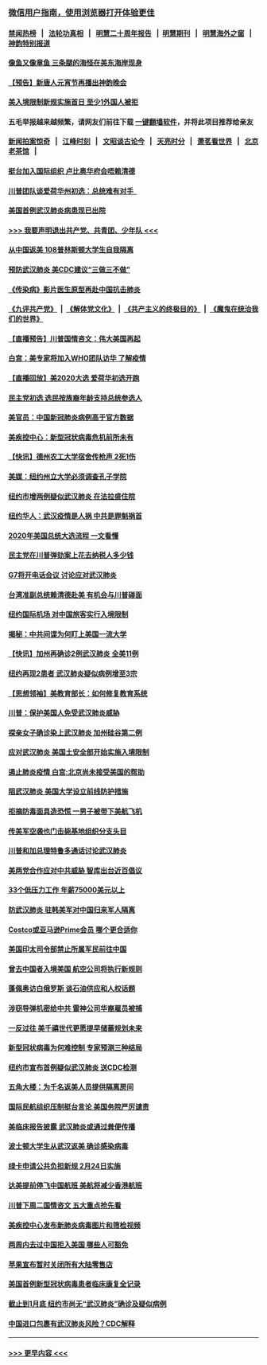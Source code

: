 ### [微信用户指南，使用浏览器打开体验更佳](https://github.com/gfw-breaker/banned-news1/blob/master/indexes/wechat-guide.md?t=0)
#### [禁闻热榜](热点新闻.md?t=0)  &nbsp;&nbsp;|&nbsp;&nbsp; [法轮功真相](https://github.com/gfw-breaker/truth/blob/master/README.md?t=0) &nbsp;&nbsp;|&nbsp;&nbsp; [明慧二十周年报告](https://github.com/gfw-breaker/mh-reports/blob/master/README.md?t=0) &nbsp;&nbsp;|&nbsp;&nbsp;[明慧期刊](https://github.com/gfw-breaker/mh-qikan) &nbsp;&nbsp;|&nbsp;&nbsp; [明慧海外之窗](https://github.com/gfw-breaker/mh-news/blob/master/README.md?t=0) &nbsp;&nbsp;|&nbsp;&nbsp; [神韵特别报道](https://github.com/gfw-breaker/mh-news/blob/master/shenyun.md?t=0)
#### [像鱼又像章鱼 三条腿的海怪在美东海岸现身](../pages/nsc412/n11843092.md?t=02041433) 
#### [【预告】新唐人元宵节再播出神韵晚会](../pages/nsc412/n11843192.md?t=02041433) 
#### [美入境限制新规实施首日 至少1外国人被拒](../pages/nsc412/n11843058.md?t=02041433) 
#### 五毛举报越来越频繁，请网友们前往下载 [一键翻墙软件](https://github.com/gfw-breaker/ssr-accounts)，并将此项目推荐给亲友
#### [新闻拍案惊奇](https://github.com/gfw-breaker/banned-news1/blob/master/pages/link4.md) &nbsp;&nbsp;|&nbsp;&nbsp; [江峰时刻](https://github.com/gfw-breaker/banned-news1/blob/master/pages/link4.md) &nbsp;&nbsp;|&nbsp;&nbsp; [文昭谈古论今](https://github.com/gfw-breaker/banned-news1/blob/master/pages/link4.md) &nbsp;&nbsp;|&nbsp;&nbsp; [天亮时分](https://github.com/gfw-breaker/banned-news1/blob/master/pages/link4.md) &nbsp;&nbsp;|&nbsp;&nbsp; [萧茗看世界](https://github.com/gfw-breaker/banned-news1/blob/master/pages/link4.md) &nbsp;&nbsp;|&nbsp;&nbsp; [北京老茶馆](https://github.com/gfw-breaker/banned-news1/blob/master/pages/link4.md) &nbsp;&nbsp;|&nbsp;&nbsp; 
#### [挺台加入国际组织 卢比奥华府会唔赖清德](../pages/nsc412/n11843023.md?t=02041433) 
#### [川普团队谈爱荷华州初选：总统难有对手  ](../pages/nsc412/n11842867.md?t=02041433) 
#### [美国首例武汉肺炎病患现已出院](../pages/nsc412/n11842740.md?t=02041433) 
#### [>>> 我要声明退出共产党、共青团、少年队 <<<](https://github.com/begood0513/goodnews/blob/master/quit/letter.md) 
#### [从中国返美 108普林斯顿大学生自我隔离](../pages/nsc412/n11842714.md?t=02041433) 
#### [预防武汉肺炎 美CDC建议“三做三不做”](../pages/nsc412/n11842700.md?t=02041433) 
#### [《传染病》影片医生原型再赴中国抗击肺炎](../pages/nsc412/n11842626.md?t=02041433) 
#### [《九评共产党》](https://github.com/begood0513/9ping.md/blob/master/README.md) &nbsp;|&nbsp; [《解体党文化》](../../../../jtdwh.md/blob/master/README.md)  &nbsp;|&nbsp; [《共产主义的终极目的》](../../../../gczydzjmd.md/blob/master/README.md) &nbsp;|&nbsp; [《魔鬼在统治我们的世界》](../../../../mgztzwmdsj.md/blob/master/README.md) 
#### [【直播预告】川普国情咨文：伟大美国再起](../pages/nsc412/n11842079.md?t=02041433) 
#### [白宫：美专家将加入WHO团队访华 了解疫情](../pages/nsc412/n11842198.md?t=02041433) 
#### [【直播回放】美2020大选 爱荷华初选开跑](../pages/nsc412/n11841820.md?t=02041433) 
#### [民主党初选 选民按族裔年龄支持总统参选人](../pages/nsc412/n11842239.md?t=02041433) 
#### [美官员：中国新冠肺炎病例高于官方数据](../pages/nsc412/n11842452.md?t=02041433) 
#### [美疾控中心：新型冠状病毒危机前所未有](../pages/nsc412/n11842406.md?t=02041433) 
#### [【快讯】德州农工大学宿舍传枪声 2死1伤](../pages/nsc412/n11842279.md?t=02041433) 
#### [美媒：纽约州立大学必须调查孔子学院](../pages/nsc412/n11840637.md?t=02041433) 
#### [纽约市增两例疑似武汉肺炎 在法拉盛住院](../pages/nsc412/n11840625.md?t=02041433) 
#### [纽约华人：武汉疫情是人祸 中共是罪魁祸首](../pages/nsc412/n11840631.md?t=02041433) 
#### [2020年美国总统大选流程 一文看懂](../pages/nsc412/n11842056.md?t=02041433) 
#### [民主党在川普弹劾案上花去纳税人多少钱](../pages/nsc412/n11841941.md?t=02041433) 
#### [G7将开电话会议 讨论应对武汉肺炎](../pages/nsc412/n11841658.md?t=02041433) 
#### [台湾准副总统赖清德赴美 有机会与川普碰面](../pages/nsc412/n11841332.md?t=02041433) 
#### [纽约国际机场  对中国旅客实行入境限制](../pages/nsc412/n11840619.md?t=02041433) 
#### [揭秘：中共间谍为何盯上美国一流大学](../pages/nsc412/n11840270.md?t=02041433) 
#### [【快讯】加州再确诊2例武汉肺炎 全美11例](../pages/nsc412/n11840339.md?t=02041433) 
#### [纽约再现2患者 武汉肺炎疑似病例增至3宗](../pages/nsc412/n11840010.md?t=02041433) 
#### [【思想领袖】美教育部长：如何修复教育系统](../pages/nsc412/n11690865.md?t=02041433) 
#### [川普：保护美国人免受武汉肺炎威胁](../pages/nsc412/n11839718.md?t=02041433) 
#### [探亲女子确诊染上武汉肺炎 加州硅谷第二例](../pages/nsc412/n11839784.md?t=02041433) 
#### [应对武汉肺炎 美国土安全部开始实施入境限制](../pages/nsc412/n11839729.md?t=02041433) 
#### [遏止肺炎疫情 白宫:北京尚未接受美国的帮助](../pages/nsc412/n11839660.md?t=02041433) 
#### [阻武汉肺炎 美国大学设立前线防护措施](../pages/nsc412/n11839479.md?t=02041433) 
#### [拒摘防毒面具造恐慌 一男子被带下美航飞机](../pages/nsc412/n11839455.md?t=02041433) 
#### [传美军空袭也门击毙基地组织分支头目](../pages/nsc412/n11839210.md?t=02041433) 
#### [川普和加总理特鲁多通话讨论武汉肺炎](../pages/nsc412/n11839128.md?t=02041433) 
#### [美两党合作应对中共威胁 智库出台近百倡议](../pages/nsc412/n11838437.md?t=02041433) 
#### [33个低压力工作 年薪75000美元以上](../pages/nsc412/n11834441.md?t=02041433) 
#### [防武汉肺炎 驻韩美军对中国归来军人隔离](../pages/nsc412/n11838970.md?t=02041433) 
#### [Costco或亚马逊Prime会员 哪个更合适你](../pages/nsc412/n11834459.md?t=02041433) 
#### [美国印太司令部禁止所属军民前往中国](../pages/nsc412/n11838418.md?t=02041433) 
#### [曾去中国者入境美国 航空公司将执行新规则](../pages/nsc412/n11838375.md?t=02041433) 
#### [蓬佩奥访白俄罗斯 谈石油供应和人权话题](../pages/nsc412/n11838242.md?t=02041433) 
#### [涉窃导弹机密给中共 雷神公司华裔雇员被捕](../pages/nsc412/n11838129.md?t=02041433) 
#### [一反过往 美千禧世代更愿提早储蓄规划未来](../pages/nsc412/n11837601.md?t=02041433) 
#### [新型冠状病毒为何难控制 专家预测三种结局](../pages/nsc412/n11838002.md?t=02041433) 
#### [纽约市宣布首例疑似武汉肺炎 送CDC检测](../pages/nsc412/n11837852.md?t=02041433) 
#### [五角大楼：为千名返美人员提供隔离房间](../pages/nsc412/n11837831.md?t=02041433) 
#### [国际民航组织压制挺台言论 美国务院严厉谴责](../pages/nsc412/n11837791.md?t=02041433) 
#### [美临床报告披露 武汉肺炎或通过粪便传播](../pages/nsc412/n11837626.md?t=02041433) 
#### [波士顿大学生从武汉返美 确诊感染病毒](../pages/nsc412/n11837580.md?t=02041433) 
#### [绿卡申请公共负担新规 2月24日实施](../pages/nsc412/n11836634.md?t=02041433) 
#### [达美提前停飞中国航班 美航将减少香港航班](../pages/nsc412/n11837649.md?t=02041433) 
#### [川普下周二国情咨文 五大重点抢先看](../pages/nsc412/n11837512.md?t=02041433) 
#### [美疾控中心发布新肺炎病毒图片和筛检视频](../pages/nsc412/n11837491.md?t=02041433) 
#### [两周内去过中国拒入美国 哪些人可豁免](../pages/nsc412/n11837400.md?t=02041433) 
#### [苹果宣布暂时关闭所有大陆零售店](../pages/nsc412/n11837097.md?t=02041433) 
#### [美国首例新型冠状病毒患者临床康复全记录](../pages/nsc412/n11836513.md?t=02041433) 
#### [截止到1月底  纽约市尚无“武汉肺炎”确诊及疑似病例](../pages/nsc412/n11836657.md?t=02041433) 
#### [中国进口包裹有武汉肺炎风险？CDC解释](../pages/nsc412/n11836321.md?t=02041433) 

----
#### [ >>> 更早内容 <<< ](../indexes/nsc412-earlier.md)
